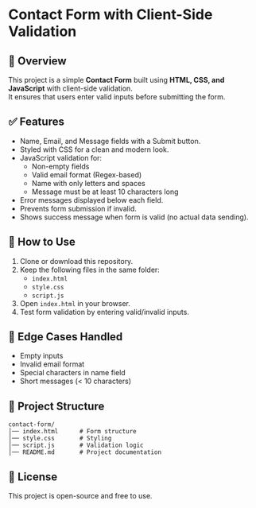 # Contact Form with Client-Side Validation

## 📌 Overview
This project is a simple **Contact Form** built using **HTML, CSS, and JavaScript** with client-side validation.  
It ensures that users enter valid inputs before submitting the form.

## ✅ Features
- Name, Email, and Message fields with a Submit button.
- Styled with CSS for a clean and modern look.
- JavaScript validation for:
  - Non-empty fields
  - Valid email format (Regex-based)
  - Name with only letters and spaces
  - Message must be at least 10 characters long
- Error messages displayed below each field.
- Prevents form submission if invalid.
- Shows success message when form is valid (no actual data sending).

## 🚀 How to Use
1. Clone or download this repository.
2. Keep the following files in the same folder:
   - `index.html`
   - `style.css`
   - `script.js`
3. Open `index.html` in your browser.
4. Test form validation by entering valid/invalid inputs.

## 🧪 Edge Cases Handled
- Empty inputs
- Invalid email format
- Special characters in name field
- Short messages (< 10 characters)

## 📂 Project Structure
```
contact-form/
│── index.html      # Form structure
│── style.css       # Styling
│── script.js       # Validation logic
│── README.md       # Project documentation
```

## 📜 License
This project is open-source and free to use.
